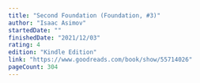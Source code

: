 ```yaml
---
title: "Second Foundation (Foundation, #3)"
author: "Isaac Asimov"
startedDate: ""
finishedDate: "2021/12/03"
rating: 4
edition: "Kindle Edition"
link: "https://www.goodreads.com/book/show/55714026"
pageCount: 304
---
```



